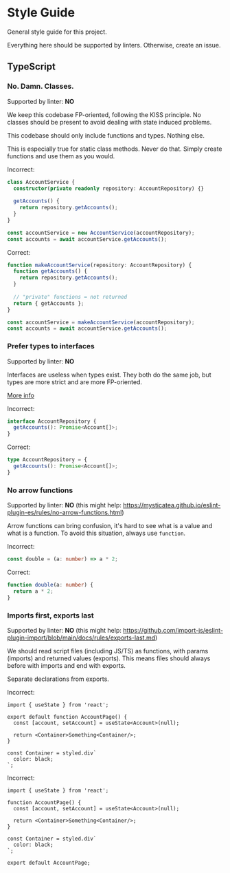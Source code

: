 # Style Guide

General style guide for this project.

Everything here should be supported by linters. Otherwise, create an issue.

## TypeScript

### No. Damn. Classes.

Supported by linter: **NO**

We keep this codebase FP-oriented, following the KISS principle. No classes should be present to avoid dealing with
state induced problems.

This codebase should only include functions and types. Nothing else.

This is especially true for static class methods. Never do that. Simply create functions and use them as you would.

Incorrect:
```ts
class AccountService {
  constructor(private readonly repository: AccountRepository) {}
  
  getAccounts() {
    return repository.getAccounts();
  }
}

const accountService = new AccountService(accountRepository);
const accounts = await accountService.getAccounts();
```

Correct:
```ts
function makeAccountService(repository: AccountRepository) {
  function getAccounts() {
    return repository.getAccounts();
  }
  
  // "private" functions = not returned
  return { getAccounts };
}

const accountService = makeAccountService(accountRepository);
const accounts = await accountService.getAccounts();
```

### Prefer types to interfaces

Supported by linter: **NO**

Interfaces are useless when types exist. They both do the same job, but types are more strict and are more FP-oriented.

[More info](https://fettblog.eu/tidy-typescript-prefer-type-aliases/)

Incorrect:
```ts
interface AccountRepository {
  getAccounts(): Promise<Account[]>;
}
```

Correct:
```ts
type AccountRepository = {
  getAccounts(): Promise<Account[]>;
}
```

### No arrow functions

Supported by linter: **NO** (this might help: https://mysticatea.github.io/eslint-plugin-es/rules/no-arrow-functions.html)

Arrow functions can bring confusion, it's hard to see what is a value and what is a function. To avoid this situation,
always use `function`.

Incorrect:
```ts
const double = (a: number) => a * 2;
```

Correct:
```ts
function double(a: number) {
  return a * 2;
}
```

### Imports first, exports last

Supported by linter: **NO** (this might help: https://github.com/import-js/eslint-plugin-import/blob/main/docs/rules/exports-last.md)

We should read script files (including JS/TS) as functions, with params (imports) and returned values (exports). This
means files should always before with imports and end with exports.

Separate declarations from exports.

Incorrect:
```tsx
import { useState } from 'react';

export default function AccountPage() {
  const [account, setAccount] = useState<Account>(null);
  
  return <Container>Something<Container/>;
}

const Container = styled.div`
  color: black;
`;
```

Incorrect:
```tsx
import { useState } from 'react';

function AccountPage() {
  const [account, setAccount] = useState<Account>(null);

  return <Container>Something<Container/>;
}

const Container = styled.div`
  color: black;
`;

export default AccountPage;
```
